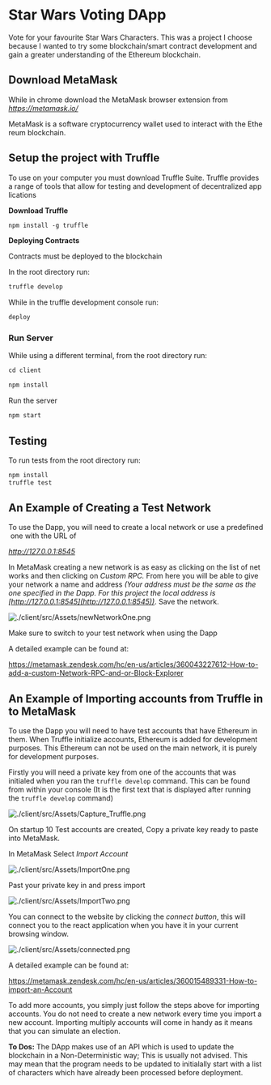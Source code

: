 # Star Wars Voting DApp

Vote for your favourite Star Wars Characters. This was a project I choose because I wanted to try some blockchain/smart contract development and gain a greater understanding of the Ethereum blockchain.

## **Download MetaMask**

While in chrome download the MetaMask browser extension from *https://metamask.io/*

MetaMask is a software cryptocurrency wallet used to interact with the Ethereum blockchain.

## **Setup the project with Truffle**

To use on your computer you must download Truffle Suite. Truffle provides a range of tools that allow for testing and development of decentralized applications

**Download Truffle**

```bash
npm install -g truffle
```

**Deploying Contracts**

Contracts must be deployed to the blockchain

In the root directory run:

```bash
truffle develop
```

While in the truffle development console run: 

```bash
deploy
```

### **Run Server**

While using a different terminal, from the root directory run:

```bash
cd client

npm install
```

Run the server

```bash
npm start
```

## Testing

To run tests from the root directory run:

```bash
npm install
truffle test
```

## **An Example of Creating a Test Network**

To use the Dapp, you will need to create a local network or use a predefined one with the URL of 

*http://127.0.0.1:8545*

In MetaMask creating a new network is as easy as clicking on the list of networks and then clicking on *Custom RPC.* From here you will be able to give your network a name and address *(Your address must be the same as the one specified in the Dapp. For this project the local address is [http://127.0.0.1:8545](http://127.0.0.1:8545))*. Save the network.

![./client/src/Assets/newNetworkOne.png](./client/src/Assets/newNetworkOne.png)

Make sure to switch to your test network when using the Dapp

A detailed example can be found at: 

https://metamask.zendesk.com/hc/en-us/articles/360043227612-How-to-add-a-custom-Network-RPC-and-or-Block-Explorer

## **An Example of Importing accounts from Truffle into MetaMask**

To use the Dapp you will need to have test accounts that have Ethereum in them. When Truffle initialize accounts, Ethereum is added for development purposes. This Ethereum can not be used on the main network, it is purely for development purposes.  

Firstly you will need a private key from one of the accounts that was initialed when you ran the `truffle develop` command. This can be found from within your console (It is the first text that is displayed after running the `truffle develop` command)

 

![./client/src/Assets/Capture_Truffle.png](./client/src/Assets/Capture_Truffle.png)

On startup 10 Test accounts are created, Copy a private key ready to paste into MetaMask.

In MetaMask Select *Import Account*

![./client/src/Assets/ImportOne.png](./client/src/Assets/ImportOne.PNG)

Past your private key in and press import

![./client/src/Assets/ImportTwo.png](./client/src/Assets/ImportTwo.PNG)

You can connect to the website by clicking the *connect button*, this will connect you to the react application when you have it in your current browsing window.

![./client/src/Assets/connected.png](./client/src/Assets/connected.png)

A detailed example can be found at: 

https://metamask.zendesk.com/hc/en-us/articles/360015489331-How-to-import-an-Account

To add more accounts, you simply just follow the steps above for importing accounts. You do not need to create a new network every time you import a new account. Importing multiply accounts will come in handy as it means that you can simulate an election.

**To Dos:**
The DApp makes use of an API which is used to update the blockchain in a Non-Deterministic way; This is usually not advised. This may mean that the program needs to be updated to initialally start with a list of characters which have already been processed before deployment.  

